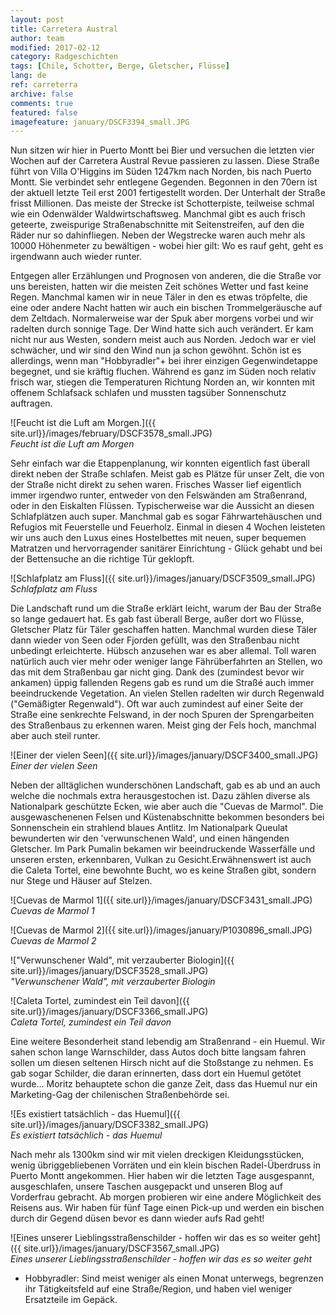 ```yaml
---
layout: post
title: Carretera Austral
author: team
modified: 2017-02-12
category: Radgeschichten
tags: [Chile, Schotter, Berge, Gletscher, Flüsse]
lang: de
ref: carreterra
archive: false
comments: true
featured: false
imagefeature: january/DSCF3394_small.JPG
---
```


Nun sitzen wir hier in Puerto Montt bei Bier und versuchen die letzten vier Wochen auf der Carretera Austral Revue passieren zu lassen. Diese Straße führt von Villa O'Higgins im Süden 1247km nach Norden, bis nach Puerto Montt. Sie verbindet sehr entlegene Gegenden. Begonnen in den 70ern ist der aktuell letzte Teil erst 2001 fertigestellt worden. Der Unterhalt der Straße frisst Millionen. Das meiste der Strecke ist Schotterpiste, teilweise schmal wie ein Odenwälder Waldwirtschaftsweg. Manchmal gibt es auch frisch geteerte, zweispurige Straßenabschnitte mit Seitenstreifen, auf den die Räder nur so dahinfliegen. Neben der Wegstrecke waren auch mehr als 10000 Höhenmeter zu bewältigen - wobei hier gilt: Wo es rauf geht, geht es irgendwann auch wieder runter.

Entgegen aller Erzählungen und Prognosen von anderen, die die Straße vor uns bereisten, hatten wir die meisten Zeit schönes Wetter und fast keine Regen. Manchmal kamen wir in neue Täler in den es etwas tröpfelte, die eine oder andere Nacht hatten wir auch ein bischen Trommelgeräusche auf dem Zeltdach. Normalerweise war der Spuk aber morgens vorbei und wir radelten durch sonnige Tage. Der Wind hatte sich auch verändert. Er kam nicht nur aus Westen, sondern meist auch aus Norden. Jedoch war er viel schwächer, und wir sind den Wind nun ja schon gewöhnt. Schön ist es allerdings, wenn man "Hobbyradler"+ bei ihrer einzigen Gegenwindetappe begegnet, und sie kräftig fluchen. Während es ganz im Süden noch relativ frisch war, stiegen die Temperaturen Richtung Norden an, wir konnten mit offenem Schlafsack schlafen und mussten tagsüber Sonnenschutz auftragen.

![Feucht ist die Luft am Morgen.]({{ site.url}}/images/february/DSCF3578_small.JPG)  
*Feucht ist die Luft am Morgen*

Sehr einfach war die Etappenplanung, wir konnten eigentlich fast überall direkt neben der Straße schlafen. Meist gab es Plätze für unser Zelt, die von der Straße nicht direkt zu sehen waren. Frisches Wasser lief eigentlich immer irgendwo runter, entweder von den Felswänden am Straßenrand, oder in den Eiskalten Flüssen. Typischerweise war die Aussicht an diesen Schlafplätzen auch super. Manchmal gab es sogar Fährwartehäuschen und Refugios mit Feuerstelle und Feuerholz. Einmal in diesen 4 Wochen leisteten wir uns auch den Luxus eines Hostelbettes mit neuen, super bequemen Matratzen und hervorragender sanitärer Einrichtung - Glück gehabt und bei der Bettensuche an die richtige Tür geklopft.

![Schlafplatz am Fluss]({{ site.url}}/images/january/DSCF3509_small.JPG)  
*Schlafplatz am Fluss*

Die Landschaft rund um die Straße erklärt leicht, warum der Bau der Straße so lange gedauert hat. Es gab fast überall Berge, außer dort wo Flüsse, Gletscher Platz für Täler geschaffen hatten. Manchmal wurden diese Täler dann wieder von Seen oder Fjorden gefüllt, was den Straßenbau nicht unbedingt erleichterte. Hübsch anzusehen war es aber allemal. Toll waren natürlich auch vier mehr oder weniger lange Fährüberfahrten an Stellen, wo das mit dem Straßenbau gar nicht ging. Dank des (zumindest bevor wir ankamen) üppig fallenden Regens gab es rund um die Straßé auch immer beeindruckende Vegetation. An vielen Stellen radelten wir durch Regenwald ("Gemäßigter Regenwald"). Oft war auch  zumindest auf einer Seite der Straße eine senkrechte Felswand, in der noch Spuren der Sprengarbeiten des Straßenbaus zu erkennen waren. Meist ging der Fels hoch, manchmal aber auch steil runter.

![Einer der vielen Seen]({{ site.url}}/images/january/DSCF3400_small.JPG)  
*Einer der vielen Seen*

Neben der alltäglichen wunderschönen Landschaft, gab es ab und an auch welche die nochmals extra herausgestochen ist. Dazu zählen diverse als Nationalpark geschützte Ecken, wie aber auch die "Cuevas de Marmol". Die ausgewaschenenen Felsen und Küstenabschnitte bekommen besonders bei Sonnenschein ein strahlend blaues Antlitz. Im Nationalpark Queulat bewunderten wir den 'verwunschenen Wald', und einen hängenden Gletscher. Im Park Pumalin bekamen wir beeindruckende Wasserfälle und unseren ersten, erkennbaren, Vulkan zu Gesicht.Erwähnenswert ist auch die Caleta Tortel, eine bewohnte Bucht, wo es keine Straßen gibt, sondern nur Stege und Häuser auf Stelzen. 

![Cuevas de Marmol 1]({{ site.url}}/images/january/DSCF3431_small.JPG)  
*Cuevas de Marmol 1*

![Cuevas de Marmol 2]({{ site.url}}/images/january/P1030896_small.JPG)  
*Cuevas de Marmol 2*

!["Verwunschener Wald", mit verzauberter Biologin]({{ site.url}}/images/january/DSCF3528_small.JPG)  
*"Verwunschener Wald", mit verzauberter Biologin*

![Caleta Tortel, zumindest ein Teil davon]({{ site.url}}/images/january/DSCF3366_small.JPG)  
*Caleta Tortel, zumindest ein Teil davon*

Eine weitere Besonderheit stand lebendig am Straßenrand - ein Huemul. Wir sahen schon lange Warnschilder, dass Autos doch bitte langsam fahren sollen um diesen seltenen Hirsch nicht auf die Stoßstange zu nehmen. Es gab sogar Schilder, die daran erinnerten, dass dort ein Huemul getötet wurde... Moritz behauptete schon die ganze Zeit, dass  das Huemul nur ein Marketing-Gag der chilenischen Straßenbehörde sei. 

![Es existiert tatsächlich - das Huemul]({{ site.url}}/images/january/DSCF3382_small.JPG)  
*Es existiert tatsächlich - das Huemul*

Nach mehr als 1300km sind wir mit vielen dreckigen Kleidungsstücken, wenig übriggebliebenen Vorräten und ein klein bischen Radel-Überdruss in Puerto Montt angekommen. Hier haben wir die letzten Tage ausgespannt, ausgeschlafen, unsere Taschen ausgepackt und unseren Blog auf Vorderfrau gebracht. Ab morgen probieren wir eine andere Möglichkeit des Reisens aus. Wir haben für fünf Tage einen Pick-up und werden ein bischen durch dir Gegend düsen bevor es dann wieder aufs Rad geht!

![Eines unserer Lieblingsstraßenschilder - hoffen wir das es so weiter geht]({{ site.url}}/images/january/DSCF3567_small.JPG)  
*Eines unserer Lieblingsstraßenschilder - hoffen wir das es so weiter geht*


+ Hobbyradler: Sind meist weniger als einen Monat unterwegs, begrenzen ihr Tätigkeitsfeld auf eine Straße/Region, und haben viel weniger Ersatzteile im  Gepäck.
